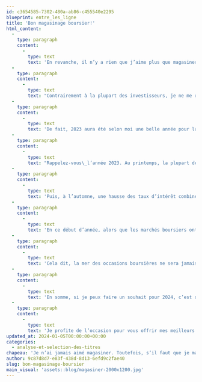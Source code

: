 ```yaml
---
id: c3654585-7302-480a-ab86-c455540e2295
blueprint: entre_les_ligne
title: 'Bon magasinage boursier!'
html_content:
  -
    type: paragraph
    content:
      -
        type: text
        text: 'En revanche, il n’y a rien que j’aime plus que magasiner en Bourse! Or, comme pour le magasinage traditionnel, j’apprécie particulièrement les périodes de magasinage boursier lorsque presque la plupart des titres sont soldés!'
  -
    type: paragraph
    content:
      -
        type: text
        text: "Contrairement à la plupart des investisseurs, je ne me réjouis pas nécessairement lorsque les marchés boursiers explosent à la hausse comme ils l’ont fait au cours des dernières semaines. Je suis alors mi-figue, mi-raisin\_: d’un côté, je suis heureux de l’appréciation que cette hausse a eu sur les portefeuilles de nos investisseurs; de l’autre, je suis frustré de constater que les titres que nous considérions il y a quelques mois comme des investissements potentiels mois soient maintenant hors de portée en termes d’évaluations."
  -
    type: paragraph
    content:
      -
        type: text
        text: 'De fait, 2023 aura été selon moi une belle année pour la plupart des investisseurs boursiers – à tout le moins, ceux qui sont restés présents en Bourse tout au long de l’année. En effet, non seulement les indices boursiers nord-américains ont-ils enregistré d’excellents rendements, ils ont aussi été particulièrement volatils. Ces périodes de forte volatilité ont d’ailleurs créé de belles occasions d’achat pour les investisseurs comme moi qui recherchent les soldes!'
  -
    type: paragraph
    content:
      -
        type: text
        text: "Rappelez-vous\_l’année 2023. Au printemps, la plupart des titres bancaires ont piqué du nez lorsque quelques banques régionales américaines ont fait faillite. Ces difficultés ont fait craindre que toute l’industrie financière soit affectée, ce qui a créé de belles occasions dans le secteur. De notre côté, nous avons profité de la chute des titres financiers pour acquérir le titre de Brookfield Corporation pendant cette période."
  -
    type: paragraph
    content:
      -
        type: text
        text: 'Puis, à l’automne, une hausse des taux d’intérêt combinée à des craintes que le gouvernement américain ne s’entende pas sur le relèvement du plafond de la dette du pays, de même que l’éclatement d’une guerre en Israël, ont à nouveau fait chuter les marchés. Dans notre gestion, nous avons alors identifié quelques candidats d’investissement, notamment dans le domaine de la santé auquel nous avons peu d’exposition dans nos portefeuilles. Finalement, nous avons opté de ne rien acheter – souvent, les titres que nous détenons déjà en portefeuille nous paraissent plus attrayants que les achats potentiels.'
  -
    type: paragraph
    content:
      -
        type: text
        text: 'En ce début d’année, alors que les marchés boursiers ont littéralement explosé à la hausse au cours des derniers mois, mon boulot de dénicher des occasions d’investissement attrayantes est soudainement devenu pas mal moins intéressant car elles se font de plus en plus rares.'
  -
    type: paragraph
    content:
      -
        type: text
        text: 'Cela dit, la mer des occasions boursières ne sera jamais tarie! Il est selon moi impossible de prévoir les comportements des marchés boursiers, mais mon équipe et moi travaillerons fort pour être prêts à profiter d’inévitables corrections des marchés boursiers ou de titres spécifiques qui répondent à nos critères de sélection.'
  -
    type: paragraph
    content:
      -
        type: text
        text: 'En somme, si je peux faire un souhait pour 2024, c’est que les marchés soient aussi volatils qu’en 2023!'
  -
    type: paragraph
    content:
      -
        type: text
        text: 'Je profite de l’occasion pour vous offrir mes meilleurs vœux pour 2024! Je vous souhaite avant tout la santé afin de profiter pleinement de toutes les belles choses de la vie.'
updated_at: 2024-01-05T00:00:00+00:00
categories:
  - analyse-et-selection-des-titres
chapeau: 'Je n’ai jamais aimé magasiner. Toutefois, s’il faut que je magasine pour acheter un ou deux articles, autant le faire pendant les périodes des soldes. Lors de mes récentes vacances en Floride, j’ai fait l’effort d’entrer dans quelques magasins, mais après Noël alors que tout était en solde. Acheter à bon prix me réconcilie un peu avec le magasinage!'
author: 9c87d8d7-e83f-438d-8d13-6efd9c2fae40
slug: bon-magasinage-boursier
main_visual: 'assets::blog/magasiner-2000x1200.jpg'
---
```

